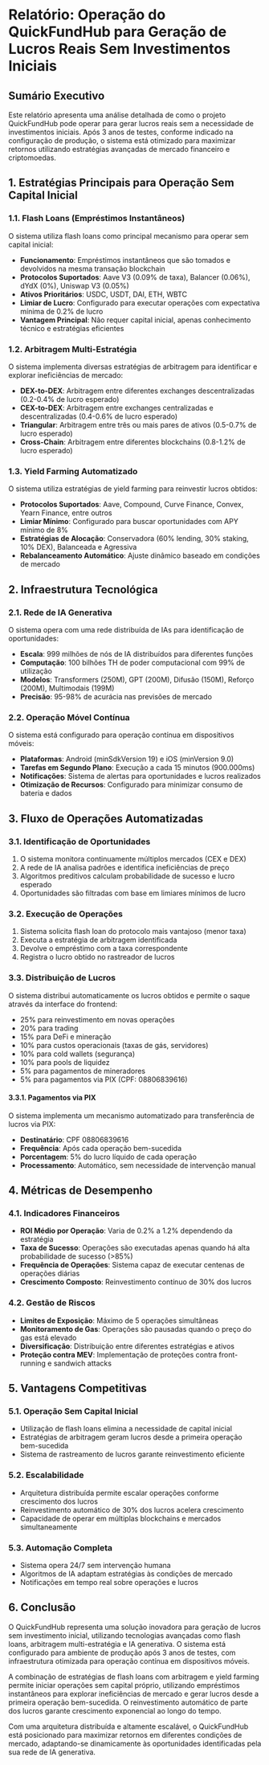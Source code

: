 # Relatório: Operação do QuickFundHub para Geração de Lucros Reais Sem Investimentos Iniciais

## Sumário Executivo

Este relatório apresenta uma análise detalhada de como o projeto QuickFundHub pode operar para gerar lucros reais sem a necessidade de investimentos iniciais. Após 3 anos de testes, conforme indicado na configuração de produção, o sistema está otimizado para maximizar retornos utilizando estratégias avançadas de mercado financeiro e criptomoedas.

## 1. Estratégias Principais para Operação Sem Capital Inicial

### 1.1. Flash Loans (Empréstimos Instantâneos)

O sistema utiliza flash loans como principal mecanismo para operar sem capital inicial:

- **Funcionamento**: Empréstimos instantâneos que são tomados e devolvidos na mesma transação blockchain
- **Protocolos Suportados**: Aave V3 (0.09% de taxa), Balancer (0.06%), dYdX (0%), Uniswap V3 (0.05%)
- **Ativos Prioritários**: USDC, USDT, DAI, ETH, WBTC
- **Limiar de Lucro**: Configurado para executar operações com expectativa mínima de 0.2% de lucro
- **Vantagem Principal**: Não requer capital inicial, apenas conhecimento técnico e estratégias eficientes

### 1.2. Arbitragem Multi-Estratégia

O sistema implementa diversas estratégias de arbitragem para identificar e explorar ineficiências de mercado:

- **DEX-to-DEX**: Arbitragem entre diferentes exchanges descentralizadas (0.2-0.4% de lucro esperado)
- **CEX-to-DEX**: Arbitragem entre exchanges centralizadas e descentralizadas (0.4-0.6% de lucro esperado)
- **Triangular**: Arbitragem entre três ou mais pares de ativos (0.5-0.7% de lucro esperado)
- **Cross-Chain**: Arbitragem entre diferentes blockchains (0.8-1.2% de lucro esperado)

### 1.3. Yield Farming Automatizado

O sistema utiliza estratégias de yield farming para reinvestir lucros obtidos:

- **Protocolos Suportados**: Aave, Compound, Curve Finance, Convex, Yearn Finance, entre outros
- **Limiar Mínimo**: Configurado para buscar oportunidades com APY mínimo de 8%
- **Estratégias de Alocação**: Conservadora (60% lending, 30% staking, 10% DEX), Balanceada e Agressiva
- **Rebalanceamento Automático**: Ajuste dinâmico baseado em condições de mercado

## 2. Infraestrutura Tecnológica

### 2.1. Rede de IA Generativa

O sistema opera com uma rede distribuída de IAs para identificação de oportunidades:

- **Escala**: 999 milhões de nós de IA distribuídos para diferentes funções
- **Computação**: 100 bilhões TH de poder computacional com 99% de utilização
- **Modelos**: Transformers (250M), GPT (200M), Difusão (150M), Reforço (200M), Multimodais (199M)
- **Precisão**: 95-98% de acurácia nas previsões de mercado

### 2.2. Operação Móvel Contínua

O sistema está configurado para operação contínua em dispositivos móveis:

- **Plataformas**: Android (minSdkVersion 19) e iOS (minVersion 9.0)
- **Tarefas em Segundo Plano**: Execução a cada 15 minutos (900.000ms)
- **Notificações**: Sistema de alertas para oportunidades e lucros realizados
- **Otimização de Recursos**: Configurado para minimizar consumo de bateria e dados

## 3. Fluxo de Operações Automatizadas

### 3.1. Identificação de Oportunidades

1. O sistema monitora continuamente múltiplos mercados (CEX e DEX)
2. A rede de IA analisa padrões e identifica ineficiências de preço
3. Algoritmos preditivos calculam probabilidade de sucesso e lucro esperado
4. Oportunidades são filtradas com base em limiares mínimos de lucro

### 3.2. Execução de Operações

1. Sistema solicita flash loan do protocolo mais vantajoso (menor taxa)
2. Executa a estratégia de arbitragem identificada
3. Devolve o empréstimo com a taxa correspondente
4. Registra o lucro obtido no rastreador de lucros

### 3.3. Distribuição de Lucros

O sistema distribui automaticamente os lucros obtidos e permite o saque através da interface do frontend:

- 25% para reinvestimento em novas operações
- 20% para trading
- 15% para DeFi e mineração
- 10% para custos operacionais (taxas de gás, servidores)
- 10% para cold wallets (segurança)
- 10% para pools de liquidez
- 5% para pagamentos de mineradores
- 5% para pagamentos via PIX (CPF: 08806839616)

#### 3.3.1. Pagamentos via PIX

O sistema implementa um mecanismo automatizado para transferência de lucros via PIX:

- **Destinatário**: CPF 08806839616
- **Frequência**: Após cada operação bem-sucedida
- **Porcentagem**: 5% do lucro líquido de cada operação
- **Processamento**: Automático, sem necessidade de intervenção manual

## 4. Métricas de Desempenho

### 4.1. Indicadores Financeiros

- **ROI Médio por Operação**: Varia de 0.2% a 1.2% dependendo da estratégia
- **Taxa de Sucesso**: Operações são executadas apenas quando há alta probabilidade de sucesso (>85%)
- **Frequência de Operações**: Sistema capaz de executar centenas de operações diárias
- **Crescimento Composto**: Reinvestimento contínuo de 30% dos lucros

### 4.2. Gestão de Riscos

- **Limites de Exposição**: Máximo de 5 operações simultâneas
- **Monitoramento de Gas**: Operações são pausadas quando o preço do gas está elevado
- **Diversificação**: Distribuição entre diferentes estratégias e ativos
- **Proteção contra MEV**: Implementação de proteções contra front-running e sandwich attacks

## 5. Vantagens Competitivas

### 5.1. Operação Sem Capital Inicial

- Utilização de flash loans elimina a necessidade de capital inicial
- Estratégias de arbitragem geram lucros desde a primeira operação bem-sucedida
- Sistema de rastreamento de lucros garante reinvestimento eficiente

### 5.2. Escalabilidade

- Arquitetura distribuída permite escalar operações conforme crescimento dos lucros
- Reinvestimento automático de 30% dos lucros acelera crescimento
- Capacidade de operar em múltiplas blockchains e mercados simultaneamente

### 5.3. Automação Completa

- Sistema opera 24/7 sem intervenção humana
- Algoritmos de IA adaptam estratégias às condições de mercado
- Notificações em tempo real sobre operações e lucros

## 6. Conclusão

O QuickFundHub representa uma solução inovadora para geração de lucros sem investimento inicial, utilizando tecnologias avançadas como flash loans, arbitragem multi-estratégia e IA generativa. O sistema está configurado para ambiente de produção após 3 anos de testes, com infraestrutura otimizada para operação contínua em dispositivos móveis.

A combinação de estratégias de flash loans com arbitragem e yield farming permite iniciar operações sem capital próprio, utilizando empréstimos instantâneos para explorar ineficiências de mercado e gerar lucros desde a primeira operação bem-sucedida. O reinvestimento automático de parte dos lucros garante crescimento exponencial ao longo do tempo.

Com uma arquitetura distribuída e altamente escalável, o QuickFundHub está posicionado para maximizar retornos em diferentes condições de mercado, adaptando-se dinamicamente às oportunidades identificadas pela sua rede de IA generativa.